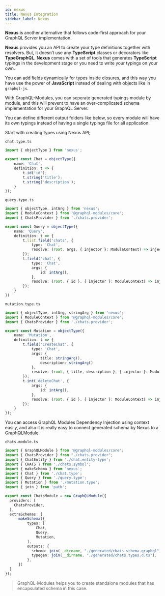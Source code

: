 ```yaml
---
id: nexus
title: Nexus Integration
sidebar_label: Nexus
---
```


**Nexus** is another alternative that follows code-first approach for your GraphQL Server implementation. 

**Nexus** provides you an API to create your type definitions together with resolvers. But, it doesn’t use any **TypeScript** classes or decorators like **TypeGraphQL**. **Nexus** comes with a set of tools that generates **TypeScript** typings in the development stage or you need to write your typings on your own. 

You can add fields dynamically for types inside closures, and this way you have use the power of **JavaScript** instead of dealing with objects like in `graphql-js`.

With GraphQL-Modules, you can seperate generated typings module by module, and this will prevent to have an over-complicated schema implementation for your GraphQL Server.

You can define different output folders like below, so every module will have its own typings instead of having a single typings file for all application. 

Start with creating types using Nexus API;

`chat.type.ts`

```ts
import { objectType } from 'nexus';

export const Chat = objectType({
    name: 'Chat',
    definition: t => {
        t.id('id');
        t.string('title');
        t.string('description');
    }
});
```

`query.type.ts`

```ts
import { objectType, intArg } from 'nexus';
import { ModuleContext } from '@graphql-modules/core';
import { ChatsProvider } from './chats.provider';

export const Query = objectType({
    name: 'Query',
    definition: t => {
        t.list.field('chats', {
            type: 'Chat',
            resolve: (root, args, { injector }: ModuleContext) => injector.get(ChatsProvider).getChats(),
        });
        t.field('chat', {
            type: 'Chat',
            args: {
                id: intArg(),
            },
            resolve: (root, { id }, { injector }: ModuleContext) => injector.get(ChatsProvider).getChat(id),
        });
    }
})
```

`mutation.type.ts`

```ts
import { objectType, intArg, stringArg } from 'nexus';
import { ModuleContext } from '@graphql-modules/core';
import { ChatsProvider } from './chats.provider';

export const Mutation = objectType({
    name: 'Mutation',
    definition: t => {
        t.field('createChat', {
            type: 'Chat',
            args: {
                title: stringArg(),
                description: stringArg()
            },
            resolve: (root, { title, description }, { injector }: ModuleContext) => injector.get(ChatsProvider).createChat({ id: Math.random(), title, description })
        });
        t.int('deleteChat', {
            args: {
                id: intArg(),
            },
            resolve: (root, { id }, { injector }: ModuleContext) => injector.get(ChatsProvider).deleteChat(id)
        });
    }
});
```

You can access GraphQL Modules Dependency Injection using context easily, and also it is really easy to connect generated schema by Nexus to a GraphQLModule.

`chats.module.ts`

```ts
import { GraphQLModule } from '@graphql-modules/core';
import { ChatsProvider } from "./chats.provider";
import { ChatEntity } from './chat.entity-type';
import { CHATS } from './chats.symbol';
import { makeSchema } from 'nexus';
import { Chat } from './chat.type';
import { Query } from './query.type';
import { Mutation } from './mutation.type';
import { join } from 'path';

export const ChatsModule = new GraphQLModule({
  providers: [
    ChatsProvider,
  ],
  extraSchemas: [
      makeSchema({
          types: [
              Chat,
              Query,
              Mutation,
          ],
          outputs: {
            schema: join(__dirname, "./generated/chats.schema.graphql"),
            typegen: join(__dirname, "./generated/chats.types.d.ts"),
          },
      })
  ]
});
```

> GraphQL-Modules helps you to create standalone modules that has encapsulated schema in this case.
